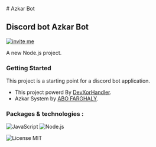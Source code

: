 ﻿﻿# Azkar Bot

## Discord bot Azkar Bot

[![invite me](https://img.shields.io/badge/Invite%20me-Add%20the%20bot%20to%20your%20server-brightgreen?style=for-the-badge&logo=discord)](https://discord.com/oauth2/authorize?client_id=1292917810435199086)


A new Node.js project.

### Getting Started

This project is a starting point for a discord bot application.
- This project powerd By [DevXorHandler](https://github.com/DevXor-Team/DevXorHandler).
- Azkar System by [ABO FARGHALY](https://github.com/omar00050).

### Packages & technologies :

<p>
      <img alt="JavaScript" src="https://img.shields.io/badge/JavaScript-F7DF1E.svg?logo=javascript&logoColor=black">
      <img alt="Node.js" src="https://img.shields.io/badge/Node.js-43853D.svg?logo=node.js&logoColor=white">
 
</p>

![License MIT](https://img.shields.io/badge/license-MIT-green.svg)
